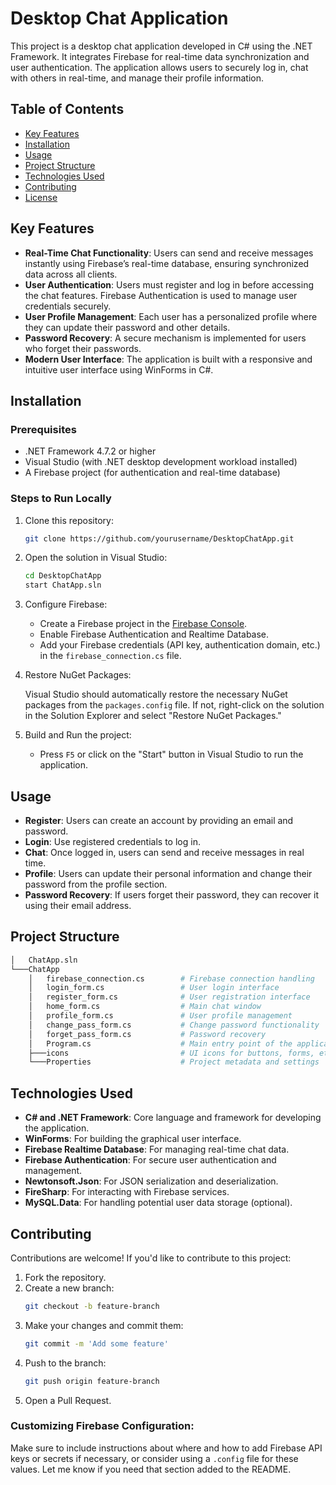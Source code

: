 # Desktop Chat Application

This project is a desktop chat application developed in C# using the .NET Framework. It integrates Firebase for real-time data synchronization and user authentication. The application allows users to securely log in, chat with others in real-time, and manage their profile information.

## Table of Contents

- [Key Features](#key-features)
- [Installation](#installation)
- [Usage](#usage)
- [Project Structure](#project-structure)
- [Technologies Used](#technologies-used)
- [Contributing](#contributing)
- [License](#license)

## Key Features

- **Real-Time Chat Functionality**: Users can send and receive messages instantly using Firebase’s real-time database, ensuring synchronized data across all clients.
- **User Authentication**: Users must register and log in before accessing the chat features. Firebase Authentication is used to manage user credentials securely.
- **User Profile Management**: Each user has a personalized profile where they can update their password and other details.
- **Password Recovery**: A secure mechanism is implemented for users who forget their passwords.
- **Modern User Interface**: The application is built with a responsive and intuitive user interface using WinForms in C#.

## Installation

### Prerequisites

- .NET Framework 4.7.2 or higher
- Visual Studio (with .NET desktop development workload installed)
- A Firebase project (for authentication and real-time database)

### Steps to Run Locally

1. Clone this repository:
   ```bash
   git clone https://github.com/yourusername/DesktopChatApp.git
   ```
2. Open the solution in Visual Studio:
   ```bash
   cd DesktopChatApp
   start ChatApp.sln
   ```

3. Configure Firebase:

   - Create a Firebase project in the [Firebase Console](https://console.firebase.google.com/).
   - Enable Firebase Authentication and Realtime Database.
   - Add your Firebase credentials (API key, authentication domain, etc.) in the `firebase_connection.cs` file.

4. Restore NuGet Packages:

   Visual Studio should automatically restore the necessary NuGet packages from the `packages.config` file. If not, right-click on the solution in the Solution Explorer and select "Restore NuGet Packages."

5. Build and Run the project:
   - Press `F5` or click on the "Start" button in Visual Studio to run the application.

## Usage

- **Register**: Users can create an account by providing an email and password.
- **Login**: Use registered credentials to log in.
- **Chat**: Once logged in, users can send and receive messages in real time.
- **Profile**: Users can update their personal information and change their password from the profile section.
- **Password Recovery**: If users forget their password, they can recover it using their email address.

## Project Structure

```bash
│   ChatApp.sln
└───ChatApp
    │   firebase_connection.cs        # Firebase connection handling
    │   login_form.cs                 # User login interface
    │   register_form.cs              # User registration interface
    │   home_form.cs                  # Main chat window
    │   profile_form.cs               # User profile management
    │   change_pass_form.cs           # Change password functionality
    │   forget_pass_form.cs           # Password recovery
    │   Program.cs                    # Main entry point of the application
    ├───icons                         # UI icons for buttons, forms, etc.
    └───Properties                    # Project metadata and settings
```

## Technologies Used

- **C# and .NET Framework**: Core language and framework for developing the application.
- **WinForms**: For building the graphical user interface.
- **Firebase Realtime Database**: For managing real-time chat data.
- **Firebase Authentication**: For secure user authentication and management.
- **Newtonsoft.Json**: For JSON serialization and deserialization.
- **FireSharp**: For interacting with Firebase services.
- **MySQL.Data**: For handling potential user data storage (optional).

## Contributing

Contributions are welcome! If you'd like to contribute to this project:

1. Fork the repository.
2. Create a new branch:
   ```bash
   git checkout -b feature-branch
   ```
3. Make your changes and commit them:
   ```bash
   git commit -m 'Add some feature'
   ```
4. Push to the branch:
   ```bash
   git push origin feature-branch
   ```
5. Open a Pull Request.

### Customizing Firebase Configuration:
Make sure to include instructions about where and how to add Firebase API keys or secrets if necessary, or consider using a `.config` file for these values. Let me know if you need that section added to the README.
